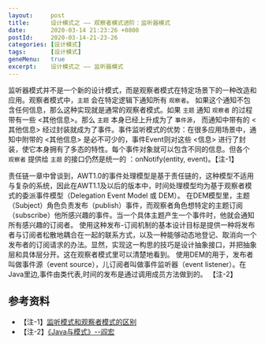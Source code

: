 ```yaml
---
layout:     post
title:      设计模式之 —— 观察者模式进阶：监听器模式
date:       2020-03-14 21:23:26 +0800
postId:     2020-03-14-21-23-26
categories: [设计模式]
tags:       [设计模式]
geneMenu:   true
excerpt:    设计模式之 —— 监听器模式
---
```


监听器模式并不是一个新的设计模式，而是观察者模式在特定场景下的一种改造和应用。观察者模式中，`主题` 会在特定逻辑下通知所有 `观察者`。 如果这个通知不包含任何信息，那么这种实现就是通常的观察者模式。如果 `主题` 通知 `观察者` 的过程带有一些 <其他信息>。那么 `主题` 本身已经上升成为了 `事件源`， 而通知中带有的 <其他信息> 经过封装就成为了事件。事件监听模式的优势：在很多应用场景中，通知中附带的 <其他信息> 是必不可少的，事件Event则对这些 <信息> 进行了封装，使它本身拥有了多态的特性。每个事件对象就可以包含不同的信息。但各个 `观察者` 提供给 `主题` 的接口仍然是统一的 ：onNotify(entity, event)。【注-1】

责任链一章中曾谈到，AWT1.0的事件处理模型是基于责任链的，这种模型不适用与复杂的系统，因此在AWT1.1及以后的版本中，时间处理模型均为基于观察者模式的委派事件模型（Delegation Event Model 或 DEM）。
在DEM模型里，主题（Subject）角色负责发布（publish）事件，而观察者角色想特定的主题订阅（subscribe）他所感兴趣的事件。当一个具体主题产生一个事件时，他就会通知所有感兴趣的订阅者。
使用这种发布-订阅机制的基本设计目标是提供一种将发布者与订阅者松散地耦合在一起的联系方式，以及一种能够动态地登记、取消向一个发布者的订阅请求的办法。显然，实现这一构思的技巧是设计抽象接口，并把抽象层和具体层分开。这在观察者模式里可以清楚地看到。
使用DEM的用于，发布者叫做事件源（event source），儿订阅者叫做事件监听器（event listener）。在Java里边,事件由类代表,时间的发布是通过调用成员方法做到的。 【注-2】



## 参考资料


* 【注-1】[监听模式和观察者模式的区别](https://juejin.im/post/5aee749bf265da0b71562ac1)
* 【注-2】[《Java与模式》--阎宏](https://book.douban.com/subject/1214074/)
